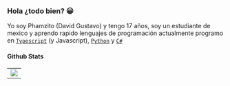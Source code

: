 ### Hola ¿todo bien? 😀

Yo soy Phamzito (David Gustavo) y tengo 17 años, soy un estudiante de mexico y aprendo rapido lenguajes de programación actualmente programo en [`Typescript`] (y Javascript), [`Python`] y [`C#`]

#### Github Stats

<table>
  <tr>
    <td align="center" style="padding=0;width=50%;">
      <img align="center" style="padding=0;" src="https://github-readme-stats.vercel.app/api/?username=Phamzito&show_icons=true&title_color=4F8CC9&text_color=9f9f9f&bg_color=00000000&hide_border=true&icon_color=4F8CC9&hide_title=true&count_private=true&hide_title=false" />
    </td>
  </tr>
</table>

<!----------------- LINKS --------------->
[`TypeScript`]:          https://www.typescriptlang.org/
[`Python`]:              https://www.python.org/
[`C#`]:                  https://visualstudio.microsoft.com/
